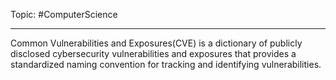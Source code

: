 Topic: #ComputerScience 

---
Common Vulnerabilities and Exposures(CVE) is a dictionary of publicly disclosed cybersecurity vulnerabilities and exposures that provides a standardized naming convention for tracking and identifying vulnerabilities. 